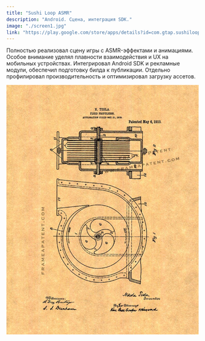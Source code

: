 ```yaml
---
title: "Sushi Loop ASMR"
description: "Android. Сцена, интеграция SDK."
image: "./screen1.jpg"
link: "https://play.google.com/store/apps/details?id=com.gtap.sushiloopasmr"
---
```


Полностью реализовал сцену игры с ASMR-эффектами и анимациями. Особое внимание уделял плавности взаимодействия и UX на мобильных устройствах. Интегрировал Android SDK и рекламные модули, обеспечил подготовку билда к публикации. Отдельно профилировал производительность и оптимизировал загрузку ассетов.

![Скриншот](./screen1.jpg)